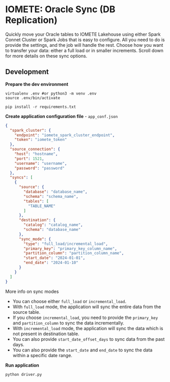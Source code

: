 # IOMETE: Oracle Sync (DB Replication)

Quickly move your Oracle tables to IOMETE Lakehouse using either Spark Connet Cluster or Spark Jobs that is easy to configure. All you need to do is provide the settings, and the job will handle the rest. Choose how you want to transfer your data: either a full load or in smaller increments. Scroll down for more details on these sync options.

## Development

**Prepare the dev environment**

```shell
virtualenv .env #or python3 -m venv .env
source .env/bin/activate

pip install -r requirements.txt
```

**Create application configuration file** - `app_conf.json`
```json
{
  "spark_cluster": {
    "endpoint": "iomete_spark_cluster_endpoint",
    "token": "iomete_token"
  },
  "source_connection": {
    "host": "hostname",
    "port": 1521,
    "username": "username",
    "password": "password"
  },
  "syncs": [
    {
      "source": {
        "database": "database_name",
        "schema": "schema_name",
        "tables": [
          "TABLE_NAME"
        ]
      },
      "destination": {
        "catalog": "catalog_name",
        "schema": "database_name"
      },
      "sync_mode": {
        "type": "full_load/incremental_load",
        "primary_key": "primary_key_column_name",
        "partition_column": "partition_column_name",
        "start_date": "2024-01-01",
        "end_date": "2024-01-10"
      }
    }
  ]
}
```
More info on sync modes
- You can choose either `full_load` or `incremental_load`.
- With `full_load` mode, the application will sync the entire data from the source table.
- If you choose `incremental_load`, you need to provide the `primary_key` and `partition_column` to sync the data incrementally.
- With `incremental_load` mode, the application will sync the data which is not present in destination table.
- You can also provide `start_date_offset_days` to sync data from the past days.
- You can also provide the `start_date` and `end_date` to sync the data within a specific date range.


**Run application**

```shell
python driver.py
```